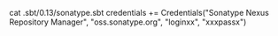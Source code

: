 cat .sbt/0.13/sonatype.sbt 
credentials += Credentials("Sonatype Nexus Repository Manager",
    "oss.sonatype.org",
    "loginxx",
    "xxxpassx")

